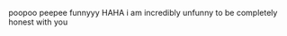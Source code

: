 poopoo peepee funnyyy HAHA
i am incredibly unfunny to be completely honest with you
<!---
WolfLinkLMAO/WolfLinkLMAO is a ✨ special ✨ repository because its `README.md` (this file) appears on your GitHub profile.
You can click the Preview link to take a look at your changes.
--->
